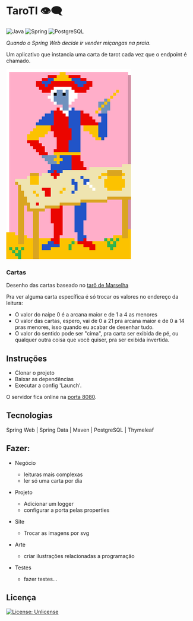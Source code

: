 # TaroTI 👁‍🗨

![Java](https://img.shields.io/badge/Java-ED8B00?style=for-the-badge&logo=openjdk&logoColor=white)
![Spring](https://img.shields.io/static/v1?label=&message=Spring&color=6DB33F&logo=Spring&logoColor=FFFFFF)
![PostgreSQL](https://img.shields.io/static/v1?label=&message=postgresql&color=0064A5&logo=postgresql&logoColor=FFFFFF)

*Quando o Spring Web decide ir vender miçangas na praia.*

Um aplicativo que instancia uma carta de tarot cada vez que o endpoint é chamado.

![mago](/src/main/resources/static/img/maior/01.png)

### Cartas

Desenho das cartas baseado no [tarô de Marselha](https://pt.wikipedia.org/wiki/Tar%C3%B4_de_Marselha)

Pra ver alguma carta específica é só trocar os valores no endereço da leitura:
- O valor do naipe 0 é a arcana maior e de 1 a 4 as menores
- O valor das cartas, espero, vai de 0 a 21 pra arcana maior e de 0 a 14 pras menores, isso quando eu acabar de desenhar tudo.
- O valor do sentido pode ser "cima", pra carta ser exibida de pé, ou qualquer outra coisa que você quiser, pra ser exibida invertida.

## Instruções

- Clonar o projeto
- Baixar as dependências
- Executar a config 'Launch'.

O servidor fica online na [porta 8080](http://localhost:8080).

## Tecnologias

Spring Web | Spring Data | Maven | PostgreSQL | Thymeleaf

## Fazer:
- Negócio
    * leituras mais complexas
    * ler só uma carta por dia

- Projeto
    * Adicionar um logger
    * configurar a porta pelas properties

- Site
    * Trocar as imagens por svg
    
- Arte
    * criar ilustrações relacionadas a programação

- Testes
    * fazer testes...

## Licença

[![License: Unlicense](https://img.shields.io/badge/license-Unlicense-blue.svg)](http://unlicense.org/)
